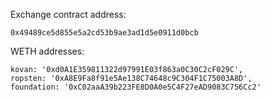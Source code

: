 Exchange contract address:  

    0x49489ce5d855e5a2cd53b9ae3ad1d5e0911d0bcb

WETH addresses:

    kovan: '0xd0A1E359811322d97991E03f863a0C30C2cF029C',
    ropsten: '0xA8E9Fa8f91e5Ae138C74648c9C304F1C75003A8D',
    foundation: '0xC02aaA39b223FE8D0A0e5C4F27eAD9083C756Cc2'